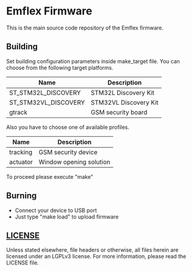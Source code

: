 # Emflex Firmware
This is the main source code repository of the Emflex firmware.

## Building
Set building configuration parameters inside make_target file.
You can choose from the following target platforms.

Name                 | Description
-------------------- | ----------------------
ST_STM32L_DISCOVERY  | STM32L Discovery Kit
ST_STM32VL_DISCOVERY | STM32VL Discovery Kit
gtrack               | GSM security board

Also you have to choose one of available profiles.

Name     | Description
-------- | -----------------------
tracking | GSM security device
actuator | Window opening solution

To proceed please execute "make"

## Burning
* Connect your device to USB port
* Just type "make load" to upload firmware

## [LICENSE](LICENSE)

Unless stated elsewhere, file headers or otherwise, all files herein are licensed under an LGPLv3 license. For more information, please read the LICENSE file.
